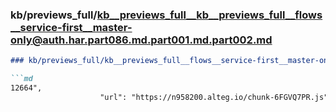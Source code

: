 ### kb/previews_full/kb__previews_full__kb__previews_full__flows__service-first__master-only@auth.har.part086.md.part001.md.part002.md

```md
### kb/previews_full/kb__previews_full__flows__service-first__master-only@auth.har.part086.md.part001.md (part 002)

```md
12664",
                    "url": "https://n958200.alteg.io/chunk-6FGVQ7PR.js",
            
```

```

```
